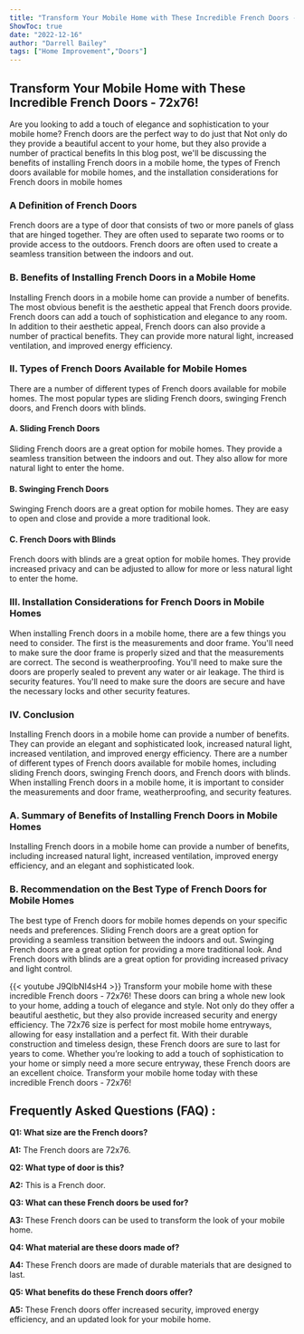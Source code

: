 ```yaml
---
title: "Transform Your Mobile Home with These Incredible French Doors - 72x76!"
ShowToc: true 
date: "2022-12-16"
author: "Darrell Bailey" 
tags: ["Home Improvement","Doors"]
---
```

## Transform Your Mobile Home with These Incredible French Doors - 72x76!

Are you looking to add a touch of elegance and sophistication to your mobile home? French doors are the perfect way to do just that Not only do they provide a beautiful accent to your home, but they also provide a number of practical benefits In this blog post, we'll be discussing the benefits of installing French doors in a mobile home, the types of French doors available for mobile homes, and the installation considerations for French doors in mobile homes

### A Definition of French Doors

French doors are a type of door that consists of two or more panels of glass that are hinged together. They are often used to separate two rooms or to provide access to the outdoors. French doors are often used to create a seamless transition between the indoors and out.

### B. Benefits of Installing French Doors in a Mobile Home

Installing French doors in a mobile home can provide a number of benefits. The most obvious benefit is the aesthetic appeal that French doors provide. French doors can add a touch of sophistication and elegance to any room. In addition to their aesthetic appeal, French doors can also provide a number of practical benefits. They can provide more natural light, increased ventilation, and improved energy efficiency.

### II. Types of French Doors Available for Mobile Homes

There are a number of different types of French doors available for mobile homes. The most popular types are sliding French doors, swinging French doors, and French doors with blinds.

#### A. Sliding French Doors

Sliding French doors are a great option for mobile homes. They provide a seamless transition between the indoors and out. They also allow for more natural light to enter the home.

#### B. Swinging French Doors

Swinging French doors are a great option for mobile homes. They are easy to open and close and provide a more traditional look.

#### C. French Doors with Blinds

French doors with blinds are a great option for mobile homes. They provide increased privacy and can be adjusted to allow for more or less natural light to enter the home.

### III. Installation Considerations for French Doors in Mobile Homes

When installing French doors in a mobile home, there are a few things you need to consider. The first is the measurements and door frame. You'll need to make sure the door frame is properly sized and that the measurements are correct. The second is weatherproofing. You'll need to make sure the doors are properly sealed to prevent any water or air leakage. The third is security features. You'll need to make sure the doors are secure and have the necessary locks and other security features.

### IV. Conclusion

Installing French doors in a mobile home can provide a number of benefits. They can provide an elegant and sophisticated look, increased natural light, increased ventilation, and improved energy efficiency. There are a number of different types of French doors available for mobile homes, including sliding French doors, swinging French doors, and French doors with blinds. When installing French doors in a mobile home, it is important to consider the measurements and door frame, weatherproofing, and security features.

### A. Summary of Benefits of Installing French Doors in Mobile Homes

Installing French doors in a mobile home can provide a number of benefits, including increased natural light, increased ventilation, improved energy efficiency, and an elegant and sophisticated look.

### B. Recommendation on the Best Type of French Doors for Mobile Homes

The best type of French doors for mobile homes depends on your specific needs and preferences. Sliding French doors are a great option for providing a seamless transition between the indoors and out. Swinging French doors are a great option for providing a more traditional look. And French doors with blinds are a great option for providing increased privacy and light control.

{{< youtube J9QlbNI4sH4 >}} 
Transform your mobile home with these incredible French doors - 72x76! These doors can bring a whole new look to your home, adding a touch of elegance and style. Not only do they offer a beautiful aesthetic, but they also provide increased security and energy efficiency. The 72x76 size is perfect for most mobile home entryways, allowing for easy installation and a perfect fit. With their durable construction and timeless design, these French doors are sure to last for years to come. Whether you’re looking to add a touch of sophistication to your home or simply need a more secure entryway, these French doors are an excellent choice. Transform your mobile home today with these incredible French doors - 72x76!

## Frequently Asked Questions (FAQ) :
**Q1: What size are the French doors?**

**A1:** The French doors are 72x76.

**Q2: What type of door is this?**

**A2:** This is a French door.

**Q3: What can these French doors be used for?**

**A3:** These French doors can be used to transform the look of your mobile home.

**Q4: What material are these doors made of?**

**A4:** These French doors are made of durable materials that are designed to last.

**Q5: What benefits do these French doors offer?**

**A5:** These French doors offer increased security, improved energy efficiency, and an updated look for your mobile home.



